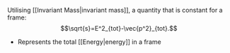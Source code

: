 Utilising [[Invariant Mass|invariant mass]], a quantity that is constant for a frame:$$\sqrt{s}=E^2_{tot}-\vec{p^2}_{tot}.$$
- Represents the total [[Energy|energy]] in a frame